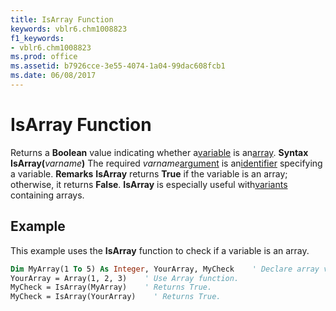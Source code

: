 ```yaml
---
title: IsArray Function
keywords: vblr6.chm1008823
f1_keywords:
- vblr6.chm1008823
ms.prod: office
ms.assetid: b7926cce-3e55-4074-1a04-99dac608fcb1
ms.date: 06/08/2017
---
```



# IsArray Function



Returns a **Boolean** value indicating whether a[variable](vbe-glossary.md) is an[array](vbe-glossary.md).
 **Syntax**
 **IsArray(**_varname_**)**
The required  _varname_[argument](vbe-glossary.md) is an[identifier](vbe-glossary.md) specifying a variable.
 **Remarks**
 **IsArray** returns **True** if the variable is an array; otherwise, it returns **False**. **IsArray** is especially useful with[variants](vbe-glossary.md) containing arrays.

## Example

This example uses the **IsArray** function to check if a variable is an array.


```vb
Dim MyArray(1 To 5) As Integer, YourArray, MyCheck    ' Declare array variables.
YourArray = Array(1, 2, 3)    ' Use Array function.
MyCheck = IsArray(MyArray)    ' Returns True.
MyCheck = IsArray(YourArray)    ' Returns True.


```


